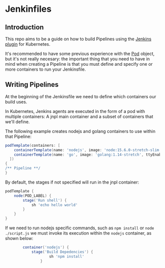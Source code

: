 # Jenkinfiles

## Introduction

This repo aims to be a guide on how to build Pipelines using the [Jenkins plugin](https://plugins.jenkins.io/kubernetes/) for Kubernetes.

It's recommended to have some previous experience with the [Pod](https://kubernetes.io/docs/reference/generated/kubernetes-api/v1.19/#pod-v1-core) object, but it's not really necesary: the important thing that you need to have in mind when creating a Pipeline is that you must define and specify one or more containers to run your Jenkinsfile.

## Writing Pipelines
At the beginning of the Jenkinsfile we need to define which containers our build uses.

In Kubernetes, Jenkins agents are executed in the form of a pod with multiple containers: A jnpl main container and a subset of containers that we'll define.

The following example creates nodejs and golang containers to use within that Pipeline:
```groovy
podTemplate(containers: [
    containerTemplate(name: 'nodejs', image: 'node:15.6.0-stretch-slim', ttyEnabled: true, command: 'cat'),
    containerTemplate(name: 'go', image: 'golang:1.14-stretch', ttyEnabled: true, command: 'cat'),
  ]) 
{
/** Pipeline **/
}
  ```

By default, the stages if not specified will run in the jnpl container:
```groovy
podTemplate {
    node(POD_LABEL) {
        stage('Run shell') {
            sh 'echo hello world'
        }
    }
}
```
If we need to run nodejs specific commands, such as `npm install` or `node ./script.js` we must invoke its execution within the `nodejs` container, as shown below:
```groovy
        container('nodejs') {
            stage('Build Depedencies') {
                    sh 'npm install'
                }
```
